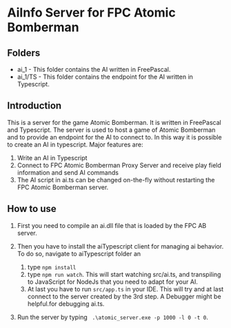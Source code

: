 # AiInfo Server for FPC Atomic Bomberman

## Folders

* ai_1 - This folder contains the AI written in FreePascal.
* ai_1/TS - This folder contains the endpoint for the AI written in Typescript.

## Introduction

This is a server for the game Atomic Bomberman. It is written in FreePascal and Typescript. The server is used to host a game of Atomic Bomberman and to provide an endpoint for the AI to connect to.
In this way it is possible to create an AI in typescript. Major features are:

1. Write an AI in Typescript
2. Connect to FPC Atomic Bomberman Proxy Server and receive play field information and send AI commands
3. The AI script in ai.ts can be changed on-the-fly without restarting the FPC Atomic Bomberman server.

## How to use

1. First you need to compile an ai.dll file that is loaded by the FPC AB server.
2. Then you have to install the aiTypescript client for managing ai behavior. To do so, navigate to aiTypescript folder an
   1. type `npm install`
   2. type `npm run watch`. This will start watching src/ai.ts, and transpiling to JavaScript for NodeJs that you need to adapt for your AI.
   3. At last you have to run `src/app.ts` in your IDE. This will try and at last connect to the server created by the 3rd step. A Debugger might be helpful.for debugging ai.ts.
   
3. Run the server by typing ` .\atomic_server.exe -p 1000 -l 0 -t 0`.